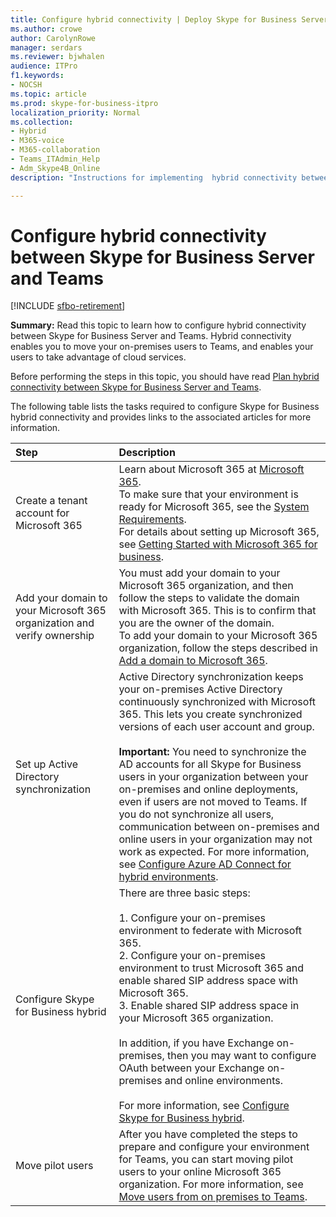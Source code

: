 ```yaml
---
title: Configure hybrid connectivity | Deploy Skype for Business Server 2019 connect
ms.author: crowe
author: CarolynRowe
manager: serdars
ms.reviewer: bjwhalen
audience: ITPro
f1.keywords:
- NOCSH
ms.topic: article
ms.prod: skype-for-business-itpro
localization_priority: Normal
ms.collection: 
- Hybrid 
- M365-voice
- M365-collaboration
- Teams_ITAdmin_Help
- Adm_Skype4B_Online
description: "Instructions for implementing  hybrid connectivity between Skype for Business Server and Teams."

---
```


# Configure hybrid connectivity between Skype for Business Server and Teams

[!INCLUDE [sfbo-retirement](../../Hub/includes/sfbo-retirement.md)]

**Summary:** Read this topic to learn how to configure hybrid connectivity between Skype for Business Server and Teams.  Hybrid connectivity enables you to move your on-premises users to Teams, and enables your users to take advantage of cloud services.
  
Before performing the steps in this topic, you should have read [Plan hybrid connectivity between Skype for Business Server and Teams](plan-hybrid-connectivity.md).
  
The following table lists the tasks required to configure Skype for Business hybrid connectivity and provides links to the associated articles for more information.
  
|Step|Description|
|:-----|:-----|
|Create a tenant account for Microsoft 365   <br/> |Learn about Microsoft 365 at [Microsoft 365](https://go.microsoft.com/fwlink/p/?LinkId=254980).  <br/> To make sure that your environment is ready for Microsoft 365, see the [System Requirements](https://products.office.com/office-system-requirements).  <br/> For details about setting up Microsoft 365, see [Getting Started with Microsoft 365 for business](https://docs.microsoft.com/en-us/microsoft-365/business/microsoft-365-business-start?view=o365-worldwide).  <br/> |
|Add your domain to your Microsoft 365 organization and verify ownership  <br/> | You must add your domain to your Microsoft 365 organization, and then follow the steps to validate the domain with Microsoft 365. This is to confirm that you are the owner of the domain. <br/> To add your domain to your Microsoft 365 organization, follow the steps described in [Add a domain to Microsoft 365](https://support.office.com/article/add-a-domain-to-office-365-6383f56d-3d09-4dcb-9b41-b5f5a5efd611?ui=en-US&rs=en-US&ad=US).  <br/> |
|Set up Active Directory synchronization  <br/> |Active Directory synchronization keeps your on-premises Active Directory continuously synchronized with Microsoft 365. This lets you create synchronized versions of each user account and group.  <br/> <br> **Important:** You need to synchronize the AD accounts for all Skype for Business users in your organization between your on-premises and online deployments, even if users are not moved to Teams. If you do not synchronize all users, communication between on-premises and online users in your organization may not work as expected. For more information, see [Configure Azure AD Connect for hybrid environments](configure-azure-ad-connect.md).         |
| Configure Skype for Business hybrid | There are three basic steps: <br><br> 1. Configure your on-premises environment to federate with Microsoft 365. <br> 2. Configure your on-premises environment to trust Microsoft 365 and enable shared SIP address space with Microsoft 365.<br> 3. Enable shared SIP address space in your Microsoft 365 organization. <br><br> In addition, if you have Exchange on-premises, then you may want to configure OAuth between your Exchange on-premises and online environments. <br> <br>For more information, see [Configure Skype for Business hybrid](configure-federation-with-skype-for-business-online.md).
|Move pilot users  <br/> |After you have completed the steps to prepare and configure your environment for Teams, you can start moving pilot users to your online Microsoft 365 organization. For more information, see [Move users from on premises to Teams](move-users-from-on-premises-to-Teams.md).  <br/> |
